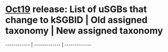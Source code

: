 # [Oct19](../Sep19-Oct19comparison.md#how-many-sgbs-change-type) release: List of uSGBs that change to kSGBID | Old assigned taxonomy | New assigned taxonomy
------------ | ------------- | -------------
